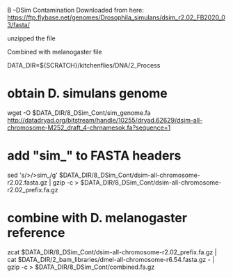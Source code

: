 B –DSim Contamination 
Downloaded from here:
https://ftp.flybase.net/genomes/Drosophila_simulans/dsim_r2.02_FB2020_03/fasta/

unzipped the file

Combined with melanogaster file


DATA_DIR=${SCRATCH}/kitchenflies/DNA/2_Process

# obtain D. simulans genome
wget -O $DATA_DIR/8_DSim_Cont/sim_genome.fa http://datadryad.org/bitstream/handle/10255/dryad.62629/dsim-all-chromosome-M252_draft_4-chrnamesok.fa?sequence=1
# add "sim_" to FASTA headers
sed 's/>/>sim_/g' $DATA_DIR/8_DSim_Cont/dsim-all-chromosome-r2.02.fasta.gz | gzip -c > $DATA_DIR/8_DSim_Cont/dsim-all-chromosome-r2.02_prefix.fa.gz
# combine with D. melanogaster reference
zcat $DATA_DIR/8_DSim_Cont/dsim-all-chromosome-r2.02_prefix.fa.gz | cat $DATA_DIR/2_bam_libraries/dmel-all-chromosome-r6.54.fasta.gz - | gzip -c > $DATA_DIR/8_DSim_Cont/combined.fa.gz


